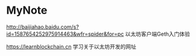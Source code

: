# MyNote

http://baijiahao.baidu.com/s?id=1587654252975914463&wfr=spider&for=pc 以太坊客户端Geth入门体验

https://learnblockchain.cn 学习关于以太坊开发的网址
